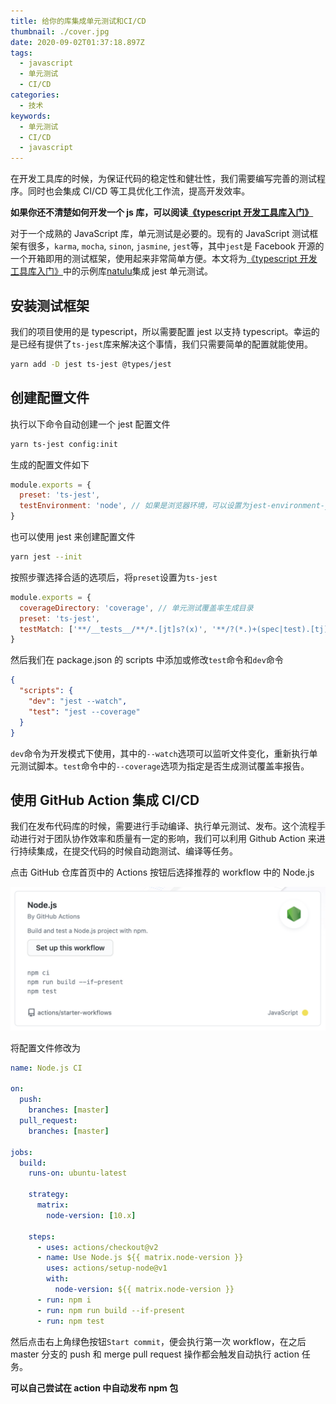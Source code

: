 ```yaml
---
title: 给你的库集成单元测试和CI/CD
thumbnail: ./cover.jpg
date: 2020-09-02T01:37:18.897Z
tags:
  - javascript
  - 单元测试
  - CI/CD
categories:
  - 技术
keywords:
  - 单元测试
  - CI/CD
  - javascript
---
```


在开发工具库的时候，为保证代码的稳定性和健壮性，我们需要编写完善的测试程序。同时也会集成 CI/CD 等工具优化工作流，提高开发效率。

<!-- more -->

**如果你还不清楚如何开发一个 js 库，可以阅读[《typescript 开发工具库入门》](/develop-a-library-based-typescript/)**

对于一个成熟的 JavaScript 库，单元测试是必要的。现有的 JavaScript 测试框架有很多，`karma`, `mocha`, `sinon`, `jasmine`, `jest`等，其中`jest`是 Facebook 开源的一个开箱即用的测试框架，使用起来非常简单方便。本文将为[《typescript 开发工具库入门》](/develop-a-library-based-typescript/)中的示例库[natulu](https://github.com/YES-Lee/natulu)集成 jest 单元测试。

## 安装测试框架

我们的项目使用的是 typescript，所以需要配置 jest 以支持 typescript。幸运的是已经有提供了`ts-jest`库来解决这个事情，我们只需要简单的配置就能使用。

```bash
yarn add -D jest ts-jest @types/jest
```

## 创建配置文件

执行以下命令自动创建一个 jest 配置文件

```bash
yarn ts-jest config:init
```

生成的配置文件如下

```javascript
module.exports = {
  preset: 'ts-jest',
  testEnvironment: 'node', // 如果是浏览器环境，可以设置为jest-environment-jsdom或删除该配置项
}
```

也可以使用 jest 来创建配置文件

```bash
yarn jest --init
```

按照步骤选择合适的选项后，将`preset`设置为`ts-jest`

```javascript
module.exports = {
  coverageDirectory: 'coverage', // 单元测试覆盖率生成目录
  preset: 'ts-jest',
  testMatch: ['**/__tests__/**/*.[jt]s?(x)', '**/?(*.)+(spec|test).[tj]s?(x)'],
}
```

然后我们在 package.json 的 scripts 中添加或修改`test`命令和`dev`命令

```json
{
  "scripts": {
    "dev": "jest --watch",
    "test": "jest --coverage"
  }
}
```

`dev`命令为开发模式下使用，其中的`--watch`选项可以监听文件变化，重新执行单元测试脚本。`test`命令中的`--coverage`选项为指定是否生成测试覆盖率报告。

## 使用 GitHub Action 集成 CI/CD

我们在发布代码库的时候，需要进行手动编译、执行单元测试、发布。这个流程手动进行对于团队协作效率和质量有一定的影响，我们可以利用 Github Action 来进行持续集成，在提交代码的时候自动跑测试、编译等任务。

点击 GitHub 仓库首页中的 Actions 按钮后选择推荐的 workflow 中的 Node.js

![Suggested Workflow](./workflow-1.png)

将配置文件修改为

```yml
name: Node.js CI

on:
  push:
    branches: [master]
  pull_request:
    branches: [master]

jobs:
  build:
    runs-on: ubuntu-latest

    strategy:
      matrix:
        node-version: [10.x]

    steps:
      - uses: actions/checkout@v2
      - name: Use Node.js ${{ matrix.node-version }}
        uses: actions/setup-node@v1
        with:
          node-version: ${{ matrix.node-version }}
      - run: npm i
      - run: npm run build --if-present
      - run: npm test
```

然后点击右上角绿色按钮`Start commit`，便会执行第一次 workflow，在之后 master 分支的 push 和 merge pull request 操作都会触发自动执行 action 任务。

**可以自己尝试在 action 中自动发布 npm 包**
